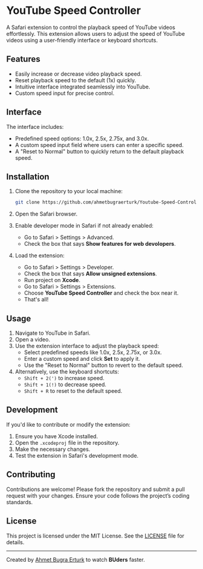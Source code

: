 # YouTube Speed Controller

A Safari extension to control the playback speed of YouTube videos effortlessly. This extension allows users to adjust the speed of YouTube videos using a user-friendly interface or keyboard shortcuts.

## Features

- Easily increase or decrease video playback speed.
- Reset playback speed to the default (1x) quickly.
- Intuitive interface integrated seamlessly into YouTube.
- Custom speed input for precise control.

## Interface

The interface includes:

- Predefined speed options: 1.0x, 2.5x, 2.75x, and 3.0x.
- A custom speed input field where users can enter a specific speed.
- A "Reset to Normal" button to quickly return to the default playback speed.

## Installation

1. Clone the repository to your local machine:

   ```bash
   git clone https://github.com/ahmetbugraerturk/Youtube-Speed-Controller.git
   ```

2. Open the Safari browser.
3. Enable developer mode in Safari if not already enabled:
   - Go to Safari > Settings > Advanced.
   - Check the box that says **Show features for web devolopers**.
4. Load the extension:
   - Go to Safari > Settings > Developer.
   - Check the box that says **Allow unsigned extensions**.
   - Run project on **Xcode**.
   - Go to Safari > Settings > Extensions.
   - Choose **YouTube Speed Controller** and check the box near it.
   - That's all!

## Usage

1. Navigate to YouTube in Safari.
2. Open a video.
3. Use the extension interface to adjust the playback speed:
   - Select predefined speeds like 1.0x, 2.5x, 2.75x, or 3.0x.
   - Enter a custom speed and click **Set** to apply it.
   - Use the "Reset to Normal" button to revert to the default speed.
4. Alternatively, use the keyboard shortcuts:
   - `Shift + 2(')` to increase speed.
   - `Shift + 1(!)` to decrease speed.
   - `Shift + R` to reset to the default speed.

## Development

If you'd like to contribute or modify the extension:

1. Ensure you have Xcode installed.
2. Open the `.xcodeproj` file in the repository.
3. Make the necessary changes.
4. Test the extension in Safari's development mode.

## Contributing

Contributions are welcome! Please fork the repository and submit a pull request with your changes. Ensure your code follows the project’s coding standards.

## License

This project is licensed under the MIT License. See the [LICENSE](LICENSE) file for details.

---

Created by [Ahmet Bugra Erturk](https://github.com/ahmetbugraerturk) to watch **BUders** faster.
